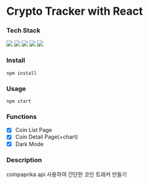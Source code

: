 # Crypto Tracker with React

### Tech Stack

<p>
  <img src="https://img.shields.io/badge/React-61DAFB?style=flat&logo=React&logoColor=white"/>
  <img src="https://img.shields.io/badge/typescript-3178C6?style=flat&logo=typescript&logoColor=white"/>
  <img src="https://img.shields.io/badge/reactquery-FF4154?style=flat&logo=reactquery&logoColor=white"/>
  <img src="https://img.shields.io/badge/Recoil-3578E5?style=flat&logo=Recoil&logoColor=white"/>
    <img src="https://img.shields.io/badge/styledcomponents-DB7093?style=flat&logo=styledcomponents&logoColor=white"/>
</p>

### Install

```
npm install
```

### Usage

```
npm start
```

### Functions

- [x] Coin List Page
- [x] Coin Detail Page(+chart)
- [x] Dark Mode

### Description

coinpaprika api 사용하여 간단한 코인 트래커 만들기
